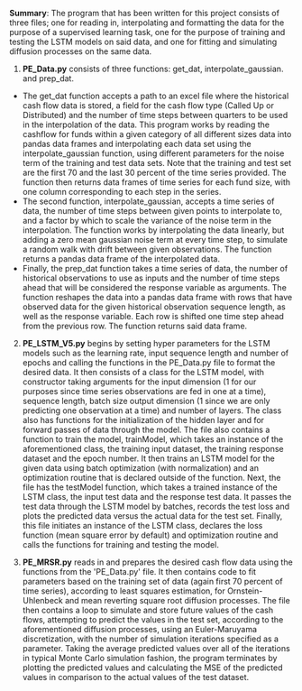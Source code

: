 **Summary**: The program that has been written for this project consists of three files; one for reading in, interpolating and formatting the data for the purpose of a supervised learning task, one for the purpose of training and testing the LSTM models on said data, and one for fitting and simulating diffusion processes on the same data.

1. **PE_Data.py** consists of three functions: get_dat, interpolate_gaussian. and prep_dat. 
- The get_dat function accepts a path to an excel file where the historical cash flow data is stored, a field for the cash flow type (Called Up or Distributed) and the number of time steps between quarters to be used in the interpolation of the data.  This program works by reading the cashflow for funds within a given category of all different sizes data into pandas data frames and interpolating each data set using the interpolate_gaussian function, using different parameters for the noise term of the training and test data sets. Note that the training and test set are the first 70 and the last 30 percent of the time series provided. The function then returns data frames of time series for each fund size, with one column corresponding to each step in the series. 
- The second function, interpolate_gaussian, accepts a time series of data, the number of time steps between given points to interpolate to, and a factor by which to scale the variance of the noise term in the interpolation. The function works by interpolating the data linearly, but adding a zero mean gaussian noise term at every time step, to simulate a random walk with drift between given observations. The function returns a pandas data frame of the interpolated data. 
- Finally, the prep_dat function takes a time series of data, the number of historical observations to use as inputs and the number of time steps ahead that will be considered the response variable as arguments. The function reshapes the data into a pandas data frame with rows that have observed data for the given historical observation sequence length, as well as the response variable. Each row is shifted one time step ahead from the previous row. The function returns said data frame.

2. **PE_LSTM_V5.py** begins by setting hyper parameters for the LSTM models such as the learning rate, input sequence length and number of epochs and calling the functions in the PE_Data.py file to format the desired data. It then consists of a class for the LSTM model, with constructor taking arguments for the input dimension (1 for our purposes since time series observations are fed in one at a time), sequence length, batch size output dimension (1 since we are only predicting one observation at a time) and number of layers. The class also has functions for the initialization of the hidden layer and for forward passes of data through the model. The file also contains a function to train the model, trainModel, which takes an instance of the aforementioned class, the training input dataset, the training response dataset and the epoch number. It then trains an LSTM model for the given data using batch optimization (with normalization) and an optimization routine that is declared outside of the function. Next, the file has the testModel function, which takes a trained instance of the LSTM class, the input test data and the response test data. It passes the test data through the LSTM model by batches, records the test loss and plots the predicted data versus the actual data for the test set. Finally, this file initiates an instance of the LSTM class, declares the loss function (mean square error by default) and optimization routine and calls the functions for training and testing the model.

3. **PE_MRSR.py** reads in and prepares the desired cash flow data using the functions from the 'PE_Data.py' file. It then contains code to fit parameters based on the training set of data (again first 70 percent of time series), according to least squares estimation, for Ornstein-Uhlenbeck and mean reverting square root diffusion processes. The file then contains a loop to simulate and store future values of the cash flows, attempting to predict the values in the test set, according to the aforementioned diffusion processes, using an Euler-Maruyama discretization, with the number of simulation iterations specified as a parameter. Taking the average predicted values over all of the iterations in typical Monte Carlo simulation fashion, the program terminates by plotting the predicted values and calculating the MSE of the predicted values in comparison to the actual values of the test dataset.
